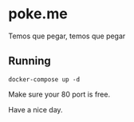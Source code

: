 # poke.me
Temos que pegar, temos que pegar

## Running

`docker-compose up -d`

Make sure your 80 port is free.

Have a nice day.
